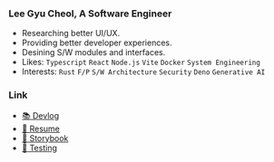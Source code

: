 ### Lee Gyu Cheol, A Software Engineer

- Researching better UI/UX.
- Providing better developer experiences.
- Desining S/W modules and interfaces.
- Likes: `Typescript` `React` `Node.js` `Vite` `Docker` `System Engineering`
- Interests: `Rust` `F/P` `S/W Architecture` `Security` `Deno` `Generative AI`

### Link
- [:books: Devlog](https://lee-gyu.github.io/)
- [:bookmark_tabs: Resume](https://leegyu-portfolio.vercel.app/)
- [:closed_book: Storybook](https://lee-gyu.github.io/storybook/)
- [:test_tube: Testing](https://github.com/lee-gyu/testing-react)

